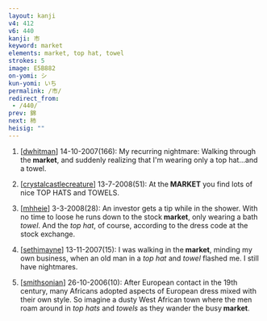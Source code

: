 ```yaml
---
layout: kanji
v4: 412
v6: 440
kanji: 市
keyword: market
elements: market, top hat, towel
strokes: 5
image: E5B882
on-yomi: シ
kun-yomi: いち
permalink: /市/
redirect_from:
 - /440/
prev: 錦
next: 柿
heisig: ""
---
```


1) [<a href="http://kanji.koohii.com/profile/dwhitman">dwhitman</a>] 14-10-2007(166): My recurring nightmare: Walking through the<strong> market</strong>, and suddenly realizing that I&#039;m wearing only a top hat...and a towel.

2) [<a href="http://kanji.koohii.com/profile/crystalcastlecreature">crystalcastlecreature</a>] 13-7-2008(51): At the<strong> MARKET</strong> you find lots of nice TOP HATS and TOWELS.

3) [<a href="http://kanji.koohii.com/profile/mhheie">mhheie</a>] 3-3-2008(28): An investor gets a tip while in the shower. With no time to loose he runs down to the stock<strong> market</strong>, only wearing a bath <em>towel</em>. And the <em>top hat</em>, of course, according to the dress code at the stock exchange.

4) [<a href="http://kanji.koohii.com/profile/sethimayne">sethimayne</a>] 13-11-2007(15): I was walking in the<strong> market</strong>, minding my own business, when an old man in a <em>top hat</em> and <em>towel</em> flashed me. I still have nightmares.

5) [<a href="http://kanji.koohii.com/profile/smithsonian">smithsonian</a>] 26-10-2006(10): After European contact in the 19th century, many Africans adopted aspects of European dress mixed with their own style. So imagine a dusty West African town where the men roam around in <em>top hats</em> and <em>towels</em> as they wander the busy<strong> market</strong>.


